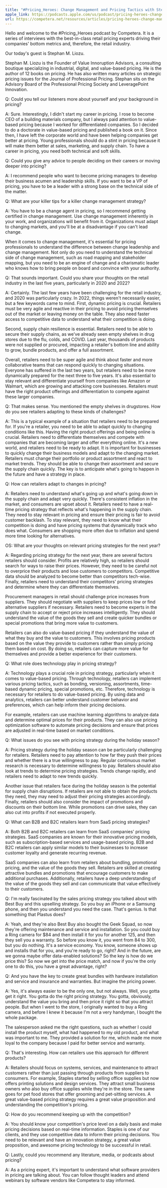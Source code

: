 ```yaml
---
title: "#Pricing_Heroes: Change Management and Pricing Tactics with Stephan M. Liozu. Episode 4"
apple_link: https://podcasts.apple.com/us/podcast/pricing-heroes-change-management-and-pricing-tactics/id1649346598?i=1000603450573
url: https://competera.net/resources/articles/pricing-heroes-change-management-and-pricing-tactics-with-stephan-m-liozu
---
```


Hello and welcome to the #Pricing_Heroes podcast by Competera. It is a series of interviews with the best-in-class retail pricing experts driving their companies' bottom metrics and, therefore, the retail industry. 

Our today's guest is Stephan M. Liozu.

Stephan M. Liozu is the Founder of Value Innoruption Advisors, a consulting boutique specializing in industrial, digital, and value-based pricing. He is the author of 12 books on pricing. He has also written many articles on strategic pricing issues for the Journal of Professional Pricing. Stephan sits on the Advisory Board of the Professional Pricing Society and LeveragePoint Innovation.

Q: Could you tell our listeners more about yourself and your background in pricing?

A: Sure. Interestingly, I didn't start my career in pricing. I rose to become CEO of a building materials company, but I always paid attention to value-based pricing because I worked for differentiated companies. So I decided to do a doctorate in value-based pricing and published a book on it. Since then, I have left the corporate world and have been helping companies get better at pricing. Young professionals should do a stint in pricing because it will make them better at sales, marketing, and supply chain. To have a career in pricing, you need both technical and soft skills.

Q: Could you give any advice to people deciding on their careers or moving deeper into pricing?

A: I recommend people who want to become pricing managers to develop their business acumen and leadership skills. If you want to be a VP of pricing, you have to be a leader with a strong base on the technical side of the matter.

Q: What are your killer tips for a killer change management strategy?

A: You have to be a change agent in pricing, so I recommend getting certified in change management. Use change management inherently in your work, and organizations will benefit from it. Organizations must adapt to changing markets, and you'll be at a disadvantage if you can't lead change.

When it comes to change management, it's essential for pricing professionals to understand the difference between change leadership and change management. Not only do you need to understand the technical side of change management, such as road mapping and stakeholder mapping, but you need to be an engine of change and a charismatic leader who knows how to bring people on board and convince with your authority.

Q: That sounds important. Could you share your thoughts on the retail industry in the last five years, particularly in 2020 and 2022?

A: Certainly. The last few years have been challenging for the retail industry, and 2020 was particularly crazy. In 2022, things weren't necessarily easier, but a few keywords came to mind. First, dynamic pricing is crucial. Retailers must be very agile and reactive in their pricing to avoid pricing themselves out of the market or leaving money on the table. They also need faster access to competitive data to understand what their competition is doing.

Second, supply chain resilience is essential. Retailers need to be able to secure their supply chains, as we've already seen empty shelves in drug stores due to the flu, colds, and COVID. Last year, thousands of products were not supplied or procured, impacting a retailer's bottom line and ability to grow, bundle products, and offer a full assortment.

Overall, retailers need to be super agile and think about faster and more collaborative teams that can respond quickly to changing situations. Everyone has suffered in the last two years, but retailers need to be more dynamically prepared for the next three to five years. It's also essential to stay relevant and differentiate yourself from companies like Amazon or Walmart, which are growing and attacking core businesses. Retailers must have the right product offerings and differentiation to compete against these larger companies.

Q: That makes sense. You mentioned the empty shelves in drugstores. How do you see retailers adapting to these kinds of challenges?

A: This is a typical example of a situation that retailers need to be prepared for. If you're a retailer, you need to be able to adapt quickly to changing conditions like this. Having the right product offerings and being online is crucial. Retailers need to differentiate themselves and compete with companies that are becoming larger and offer everything online. It's a new world, and retailers need to be ready to adapt.
It is important for businesses to quickly change their business models and adapt to the changing market. Retailers must change their portfolio or product assortment and react to market trends. They should be able to change their assortment and secure the supply chain quickly. The key is to anticipate what's going to happen in the future and have a strategy in place.

Q: How can retailers adapt to changes in pricing?

A: Retailers need to understand what's going up and what's going down in the supply chain and adapt very quickly. There's consistent inflation in the market, and consumers are upset about it. Retailers need to have a real-time pricing strategy that reflects what's happening in the supply chain. They need to stay relevant in pricing and ensure their pricing is fair to avoid customer backlash. To stay relevant, they need to know what their competition is doing and have pricing systems that dynamically track who does what. Consumers are shopping more often due to inflation and spend more time looking for alternatives.


OS​​: What are your thoughts on relevant pricing strategies for the next year?

A: Regarding pricing strategy for the next year, there are several factors retailers should consider. Profits are relatively high, so retailers should search for ways to raise their prices. However, they need to be careful not to overprice their products and lose customers to competitors. Competitive data should be analyzed to become better than competitors tech-wise. Finally, retailers need to understand their competitors' pricing strategies and determine where they can differentiate themselves.

Procurement managers in retail should challenge price increases from suppliers. They should negotiate with suppliers to keep prices low or find alternative suppliers if necessary. Retailers need to become experts in the supply chain to accept or reject price increases intelligently. They should understand the value of the goods they sell and create quicker bundles or special promotions that bring more value to customers.

Retailers can also do value-based pricing if they understand the value of what they buy and the value to customers. This involves pricing products based on the value they provide to customers rather than simply pricing them based on cost. By doing so, retailers can capture more value for themselves and provide a better experience for their customers.

Q: What role does technology play in pricing strategy?

A: Technology plays a crucial role in pricing strategy, particularly when it comes to value-based pricing. Through technology, retailers can implement various pricing tactics, such as bonding, versioning, assortments, time-based dynamic pricing, special promotions, etc. Therefore, technology is necessary for retailers to do value-based pricing. By using data and analytics, retailers can better understand customer behavior and preferences, which can help inform their pricing decisions.

For example, retailers can use machine learning algorithms to analyze data and determine optimal prices for their products. They can also use pricing optimization software to automate pricing decisions and ensure that prices are adjusted in real-time based on market conditions.

Q: What issues do you see with pricing strategy during the holiday season?

A: Pricing strategy during the holiday season can be particularly challenging for retailers. Retailers need to pay attention to how far they push their prices and whether there is a true willingness to pay. Regular continuous market research is necessary to determine willingness to pay. Retailers should also look at trends to determine pricing strategies. Trends change rapidly, and retailers need to adapt to new trends quickly.

Another issue that retailers face during the holiday season is the potential for supply chain disruptions. If retailers are not able to obtain the products they need, they may need to adjust their pricing strategies accordingly. Finally, retailers should also consider the impact of promotions and discounts on their bottom line. While promotions can drive sales, they can also cut into profits if not executed properly.

Q: What can B2B and B2C retailers learn from SaaS pricing strategies?

A: Both B2B and B2C retailers can learn from SaaS companies' pricing strategies. SaaS companies are known for their innovative pricing models, such as subscription-based services and usage-based pricing. B2B and B2C retailers can apply similar models to their businesses to increase customer loyalty and generate recurring revenue.

SaaS companies can also learn from retailers about bundling, promotional pricing, and the value of the goods they sell. Retailers are skilled at creating attractive bundles and promotions that encourage customers to make additional purchases. Additionally, retailers have a deep understanding of the value of the goods they sell and can communicate that value effectively to their customers.


Q: I'm really fascinated by the sales pricing strategy you talked about with Best Buy and this upselling strategy. So you buy an iPhone or a Samsung phone, and then you understand you need the case. That's genius. Is that something that Plastus does?

A: Yeah, and they're also Best Buy also bought the Geek Squad, so now they're offering maintenance and service and installation. So you could buy a Ring camera for $84 and then install it for you for another 125, and then they sell you a warranty. So before you know it, you went from 84 to 300, but you do nothing. It's a service economy. You know, someone shows up and installs that for you, and you're ready to go, right? And in the future, are we gonna maybe offer data-enabled solutions? So the key is how do we price this? So now we get into the price match, and now if you're the only one to do this, you have a great advantage, right?

Q: And you have the key to create great bundles with hardware installation and service and insurance and warranties. But imagine the pricing power.

A: Yes, it's always easier to be the only one, but not always. Well, you gotta get it right. You gotta do the right pricing strategy. You gotta, obviously, understand the value you bring and then price it right so that you attract people. But when I went to the store, I originally wanted to buy a Ring camera, and before I knew it because I'm not a very handyman, I bought the whole package.

​​The salesperson asked me the right questions, such as whether I could install the product myself, what had happened to my old product, and what was important to me. They provided a solution for me, which made me more loyal to the company because I paid for better service and warranty.

Q: That's interesting. How can retailers use this approach for different products?

A: Retailers should focus on systems, services, and maintenance to attract customers rather than just passing through products from suppliers to consumers. For example, Staples started by selling office supplies but now offers printing solutions and design services. They attract small business owners who also buy office supplies while they're in the store. The same goes for pet food stores that offer grooming and pet-sitting services. A great value-based pricing strategy requires a great value proposition and understanding the competition's pricing.

Q: How do you recommend keeping up with the competition?

A: You should know your competition's price level on a daily basis and make pricing decisions based on real-time information. Staples is one of our clients, and they use competitive data to inform their pricing decisions. You need to be relevant and have an innovation strategy, a great value proposition, and awesome pricing technology to be successful in retail.

Q: Lastly, could you recommend any literature, media, or podcasts about pricing?

A: As a pricing expert, it's important to understand what software providers in pricing are talking about. You can follow thought leaders and attend webinars by software vendors like Competera to stay informed.
